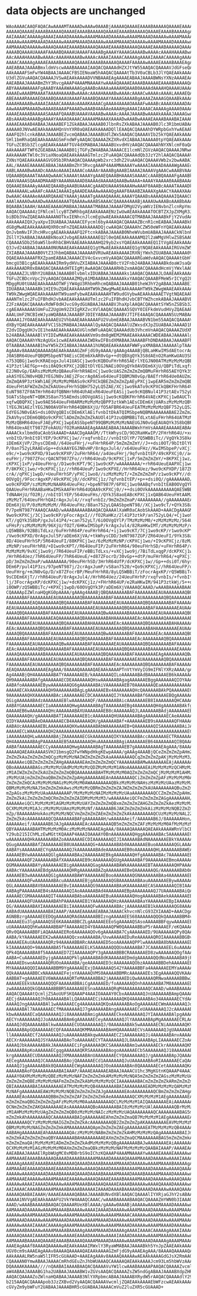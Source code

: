 # data objects are unchanged

    WAoAAAACAAQFAQACAwAAAAMTAAAADwAAAw0AAABjAAAAAQAAAAEAAAABAAAAAQAAAAEAAAAB
    AAAAAQAAAAEAAAABAAAAAQAAAAEAAAABAAAAAQAAAAEAAAABAAAAAQAAAAEAAAABAAAAAgAA
    AAIAAAACAAAAAgAAAAIAAAADAAAAAwAAAAMAAAADAAAAAwAAAAMAAAADAAAAAwAAAAMAAAAD
    AAAAAwAAAAMAAAADAAAAAwAAAAMAAAADAAAAAwAAAAMAAAADAAAAAwAAAAMAAAADAAAAAwAA
    AAMAAAADAAAAAwAAAAQAAAAEAAAABAAAAAQAAAAEAAAABAAAAAQAAAAEAAAABAAAAAQAAAAF
    AAAABQAAAAUAAAAFAAAABQAAAAUAAAAFAAAABgAAAAYAAAAGAAAABwAAAAcAAAAHAAAABwAA
    AAcAAAAHAAAABwAAAAcAAAAHAAAABwAAAAcAAAAIAAAACAAAAAgAAAAIAAAACAAAAAgAAAAI
    AAAACAAAAAgAAAAEAAAABAAAAAQAAAAEAAAABAAAAAQAAAAFAAAAAwAAAAEAAAABAAAEAgAA
    AAEABAAJAAAABmxldmVscwAAABAAAAAIAAQACQAAAAdHZXJtYW55AAQACQAAAAVJdGFseQAE
    AAkAAAAFSmFwYW4ABAAJAAAACFBSIENoaW5hAAQACQAAAAtTb3V0aCBLb3JlYQAEAAkAAAAG
    U3dlZGVuAAQACQAAAAJVSwAEAAkAAAADVVNBAAAEAgAAAAEABAAJAAAABWNsYXNzAAAAEAAA
    AAEABAAJAAAABmZhY3RvcgAAAP4AAAMNAAAAYwAAAAQAAAAEAAAABAAAAAEAAAABAAAAAQAA
    ABYAAAAWAAAAFgAAABYAAAAWAAAAGgAAABoAAAAaAAAAHQAAAB0AAAAdAAAAHQAAAAUAAAAF
    AAAAEwAAABMAAAATAAAAHAAAABwAAAAcAAAAHAAAABwAAAAcAAAACwAAAAsAAAALAAAAEQAA
    ABEAAAARAAAAEQAAABQAAAAUAAAAFAAAABQAAAAYAAAAGAAAABgAAAAZAAAAGQAAABkAAAAc
    AAAAHAAAABwAAAAIAAAACAAAAAoAAAAKAAAACgAAAA4AAAAOAAAAFwAAABcAAAAXAAAADAAA
    AAwAAAAMAAAADwAAAA8AAAAPAAAADwAAAB4AAAAeAAAAHgAAAAIAAAACAAAAAgAAAA0AAAAQ
    AAAAEAAAABAAAAASAAAAFQAAABUAAAAVAAAABwAAAAcAAAAJAAAABwAAAAkAAAAJAAAAGwAA
    ABsAAAAbAAAABgAAAAYAAAAOAAAACAAAAAMAAAAXAAAADwAAABwAAAAEAAAABAAABAIAAAH/
    AAAAEAAAAB4ABAAJAAAABEF1ZGkABAAJAAAAB0JlbnRsZXkABAAJAAAAB0Jlc3R1bmUABAAJ
    AAAAA0JNVwAEAAkAAAAHQnVnYXR0aQAEAAkAAAADQllEAAQACQAAAAhDYWRpbGxhYwAEAAkA
    AAAFQ2hlcnkABAAJAAAABEZvcmQABAAJAAAABUdlZWx5AAQACQAAAAVIb25kYQAEAAkAAAAH
    SHl1bmRhaQAEAAkAAAAGSmFndWFyAAQACQAAAAZKZXRvdXIABAAJAAAAA0tpYQAEAAkAAAAK
    TGFuZCBSb3ZlcgAEAAkAAAAFTGV4dXMABAAJAAAABUxvdHVzAAQACQAAAAhNYXNlcmF0aQAE
    AAkAAAAFTWF6ZGEABAAJAAAAB01jTGFyZW4ABAAJAAAACE1lcmNlZGVzAAQACQAAAAJNRwAE
    AAkAAAAKTWl0c3ViaXNoaQAEAAkAAAAGTmlzc2FuAAQACQAAAAdQb3JzY2hlAAQACQAAAAVU
    ZXNsYQAEAAkAAAAGVG95b3RhAAQACQAAAApWb2xrc3dhZ2VuAAQACQAAAAVWb2x2bwAABAIA
    AAL/AAAAEAAAAAEABAAJAAAABmZhY3RvcgAAAP4AAAMNAAAAYwAAAAIAAAADAAAAWgAAAEoA
    AABLAAAABwAAADcAAAAoAAAAIAAAACoAAAArAAAABgAAABIAAAA2AAAAVgAAACwAAABVAAAA
    UQAAABQAAAATAAAAQwAAACkAAAAtAAAAYgAAAEQAAABHAAAASAAAACcAAABQAAAAFgAAABkA
    AAAVAAAASQAAADMAAABYAAAANAAAAD8AAAAdAAAAAQAAABwAAAA+AAAAYAAAAA0AAABAAAAA
    QQAAAE8AAAAyAAAAEQAAABgAAABUAAAACgAAADUAAAA9AAAAHwAAAF0AAABcAAAATAAAADkA
    AAA4AAAALwAAAFcAAAAIAAAAIgAAADEAAAAwAAAAQgAAAF8AAABZAAAAXgAAACYAAAAXAAAA
    DwAAAC4AAAAeAAAARQAAAEYAAAAjAAAATgAAAAQAAAALAAAAYQAAABsAAAAQAAAAIQAAACQA
    AAAlAAAAOwAAADwAAAA6AAAATQAAAAwAAABSAAAACQAAAA4AAABjAAAAUwAAABoAAABbAAAA
    BQAABAIAAAH/AAAAEAAAAGMABAAJAAAAATMABAAJAAAAFDMgU2VyaWVzIENvbnZlcnRpYmxl
    AAQACQAAAA4zIFNlcmllcyBTZWRhbgAEAAkAAAAENzIwUwAEAAkAAAATOCBTZXJpZXMgR3Jh
    biBDb3VwZQAEAAkAAAANOTkxIENhcnJlcmEgUwAEAAkAAAACQTMABAAJAAAABkFjY2VudAAE
    AAkAAAAIQXJyaXpvIDUABAAJAAAACEFycml6byA4AAQACQAAAAZBcnR1cmEABAAJAAAABkF0
    dG8gMwAEAAkAAAAHQXR0cmFnZQAEAAkAAAADQjcwAAQACQAAAAhCZW50eWFnYQAEAAkAAAAN
    QnJvbmNvIFJhcHRvcgAEAAkAAAAFQ2FtcnkABAAJAAAAB0NheWVubmUABAAJAAAACkNlbnRv
    ZGllY2kABAAJAAAABkNoaXJvbgAEAAkAAAAEQ2l0eQAEAAkAAAAMQ2l2aWMgVHlwZSBSAAQA
    CQAAAA5Db250aW5lbnRhbCBHVAAEAAkAAAAHQ29yb2xsYQAEAAkAAAAEQ1ItVgAEAAkAAAAF
    Q3Jvd24ABAAJAAAAA0NUNAAEAAkAAAAEQ1gtMwAEAAkAAAAEQ1gtNQAEAAkAAAAIRGVmZW5k
    ZXIABAAJAAAAB0VtZ3JhbmQABAAJAAAAA0VRUwAEAAkAAAAIRXNjYWxhZGUABAAJAAAAA0VW
    OQAEAAkAAAAFRXZpamEABAAJAAAACEV4cGxvcmVyAAQACQAAAARGaWdvAAQACQAAAAtGbHlp
    bmcgU3B1cgAEAAkAAAAIRm9ydHVuZXIABAAJAAAAB0ctV2Fnb24ABAAJAAAABkdoaWJsaQAE
    AAkAAAADR0xBAAQACQAAAAdHTEIgMjAwAAQACQAAAARHb2xmAAQACQAAAAdHcmVjYWxlAAQA
    CQAAAAZJLVBhY2UABAAJAAAAB0lvbmlxIDUABAAJAAAAAks1AAQACQAAAAJLOAAEAAkAAAAM
    TGFuZCBDcnVpc2VyAAQACQAAAAZMQyA1MDAABAAJAAAAAkxYAAQACQAAABFMeW5rICYgQ28g
    MDggRU0tUAAEAAkAAAAOTWFjYW4gU3RhbmRhcmQABAAJAAAAB01heWJhY2gABAAJAAAABE1H
    IDUABAAJAAAABk1HIE9uZQAEAAkAAAAHTW9kZWwgMwAEAAkAAAAHTW9kZWwgWAAEAAkAAAAH
    TW9kZWwgWQAEAAkAAAAHTW9uamFybwAEAAkAAAAHTW9udGVybwAEAAkAAAAETVgtNQAEAAkA
    AAANTmlzc2FuIFBhdHJvbAAEAAkAAAAUTmlzc2FuIFBhdHJvbCBTYWZhcmkABAAJAAAABVBl
    Z2FzAAQACQAAAAxRdWF0dHJvcG9ydGUABAAJAAAABVJhaXplAAQACQAAAAtSYW5nZSBSb3Zl
    cgAEAAkAAAASUmFuZ2UgUm92ZXIgRXZvcXVlAAQACQAAAA5SQVY0IEFkdmVudHVyZQAEAAkA
    AAALUmF2NCBIeWJyaWQABAAJAAAABFJDIEYABAAJAAAABVJTIFE4AAQACQAAAANSUzMABAAJ
    AAAAA1JYOAAEAAkAAAAEU2VhbAAEAAkAAAAFU2VubmEABAAJAAAABVN1bm55AAQACQAAAAVT
    dXByYQAEAAkAAAAFVC1Sb2MABAAJAAAAAlQyAAQACQAAAAlUZWxsdXJpZGUABAAJAAAAD1Rp
    Z2dvIDggUHJvIE1heAAEAAkAAAAGVGlndWFuAAQACQAAAAdUb3VhcmVnAAQACQAAAAZUdXNj
    b24ABAAJAAAABlVYIDIwMAAEAAkAAAAKVm9sdm8gWEM2MAAEAAkAAAACWDEABAAJAAAAAlgz
    AAQACQAAAAhYNzAgUGx1cwAEAAkAAAAIWDkwIFBsdXMABAAJAAAABFhDNDAABAAJAAAABFhD
    OTAABAAJAAAAB1hwYW5kZXIABAAJAAAAA1hUNQAEAAkAAAAFWWFyaXMABAAJAAAAAlpTAAAE
    AgAAAv8AAAAQAAAAAQAEAAkAAAAGZmFjdG9yAAAA/gAAAg4AAABjQBLaHKwIMSdAEtocrAgx
    J0ASBR64UeuFQBQMSbpeNT9AEisCDEm6XkAR0vGp++dtQBXgQYk3S8dAEnO2RaHKwUAU3S8a
    n753QBGj1wo9cKRAEogxJul41UASCj1wo9cKQBOuFHrhR65AErlYEGJN00ATMzMzMzMzQBEl
    41P3ztlAEfGp++dsi0AQ9cKPXCj2QBItDlYEGJNAEi0OVgQYk0AVDEm6XjU/QBPiTdLxqfxA
    E2JN0vGp/EARszMzMzMzQBAeuFHrhR9AEnCj1wo9cUASZmZmZmZmQBMuFHrhR65AEYQYk3S8
    akASYEGJN0vHQBJYEGJN0vJAEjZFocrAg0ASx64UeuFIQBMJN0vGp/BAEfrhR64Ue0AUZmZm
    ZmZmQA9P3ztkWh1AEjMzMzMzM0ASo9cKPXCkQBEZmZmZmZpAEyPXCj1wpEAR5mZmZmZmQBD6
    4UeuFHtAFWZmZmZmZkAUUeuFHrhSQBH752yLQ5ZAE/XCj1wo9kATo9cKPXCkQBKFHrhR64VA
    EuNT987ZF0ATHrhR64UfQBNHrhR64UhAExR64UeuFEASij1wo9cKQBNul41P3ztAEv752yLQ
    5UATsSbpeNT+QBK3S8an755AEmdsi0OVgUASij1wo9cKQBKFHrhR64VAEcKPXCj1w0AUCTdL
    xqfwQBQPXCj1wo9AE564UeuFH0ARMzMzMzMzQBPP3ztkWh1AEsCDEm6XjUARszMzMzMzQBVD
    lYEGJN1AEzlYEGJN00AVOFHrhR64QBK6XjU/fO5AFBR64UeuFEATMzMzMzMzQBF752yLQ5ZA
    EdYEGJN0vEAS+dsi0OVgQBIsCDEm6XlAEifvnbItDkATQIMSbpeNQBMAAAAAAABAE2ZmZmZm
    ZkAVhysCDEm6QBQo9cKPXClADmZmZmZmZkAUOl41P3zuQBMBBiTdLxtAEuFHrhR64UATMzMz
    MzMzQBHR64UeuFJAEyPXCj1wpEASSbpeNT99QBMzMzMzMzNAEUGJN0vGqEAUAQYk3S8bQBPr
    hR64UexAEtT987ZFokAUU/fO2RaHAAAEAgAAAAEABAAJAAAABWxhYmVsAAAAEAAAAAEABAAJ
    AAAACkxlbmd0aCAobSkAAAD+AAACDgAAAGM//TtkWhysCD/9O2RaHKwIP/2FHrhR64U/+xqf
    vnbItD/9nbItDlYEP/9cKPXCj1w//rxqfvnbIz//vnbItDlYP/7Q5WBBiTc//VgQYk3S8kAS
    iDEm6XjVP/2hysCDEm8//64UeuFHrj/+uFHrhR64P/5mZmZmZmY//J++dsi0OT/9bItDlYEG
    P/0an752yLRAAEvGp++dskAAYEGJN0vHP/8rAgxJul4//x64UeuFHz//KwIMSbpeP/vXCj1w
    o9c/+1wo9cKPXD/91wo9cKPXP/2uFHrhR64//a4UeuFHrj/9qfvnbItEP/49cKPXCj0//a4U
    euFHrj/7987ZFocrQACNT987ZFo//rhR64UeuD/9cKPXCj1xP/5mZmZmZmY/+8KPXCj1wz/9
    cKPXCj1xP/y4UeuFHrg//D1wo9cKPT/9Cj1wo9cKP/wAAAAAAAA/+rhR64UeuEAAPXCj1wo9
    P/8KPXCj1wo/+9cKPXCj1z//rhR64UeuP/1wo9cKPXE//HrhR64Uez/9wo9cKPXDP/187ZFo
    crA//qPXCj1wpD/+UeuFHrhSP/yPXCj1wo8//szMzMzMzT/+ZmZmZmZmP/z1wo9cKPY//dsi
    0OVgQj/9FocrAgxKP/49cKPXCj0//dcKPXCj1z/7qfvnbItEP/+p++dsi0Q//gAAAAAAAD/9
    wo9cKPXDP/szMzMzMzNAAR64UeuFHz/+bpeNT987P/6PXCj1wo9AABqfvnbItEAB0OVgQYk3
    QAAUeuFHrhRAABaHKwIMSkAAFHrhR64UQAA9cKPXCj0//++dsi0OVkAAAAAAAAAAQAE5WBBi
    TdNAAHjU/fO2Rj//nbItDlYEP/564UeuFHs//QYk3S8aoEABcKPXCj1xQAB64UeuFHtAAMzM
    zMzMzT/64UeuFHrhQAIrAgxJul4//rxqfvnbIz/9mZmZmZmaP/4AAAAAAAA//gAAAAAAAEAA
    DEm6XjU/P/0zMzMzMzM//R64UeuFHz/88an752yLQAASbpeNT98//XCj1wo9cT/+QYk3S8ao
    P/7peNT987YAAAQCAAAD/wAAABAAAAABAAQACQAAAAlXaWR0aCAobSkAAAD+AAACDgAAAGM/
    9wo9cKPXCj/3Cj1wo9cKP/pFocrAgxI///fO2RaHKz/2l41P3ztkP/an752yLQ4/+Cj1wo9c
    KT//gQYk3S8bP/gxJul41P4/+can752yLT/6i0OVgQYlP/TMzMzMzM0/+zMzMzMzMz/564Ue
    uFHsP/szMzMzMzM/96XjU/fO2T/6HKwIMSbpP/krAgxJul4/82RaHKwIMT/zMzMzMzMzP/ey
    LQ5WBBk/92BBiTdLxz/6uFHrhR64P/euFHrhR64/+ij1wo9cKT/7Cj1wo9cKP/r1wo9cKPY/
    /Vwo9cKPXD/0rAgxJul5P/aDEm6XjVA/+tkWhysCDD/3eNT987ZGP/ZR64UeuFI/9Yk3S8an
    8D/4UeuFHrhSP/5R64UeuFI/88KPXCj1wz/6zMzMzMzNP/cKPXCj1wo/+I9cKPXCjz/8zMzM
    zMzNP/seuFHrhR8/+D1wo9cKPT//R64UeuFIP/2uFHrhR64/90euFHrhSD/+uFHrhR64P/cz
    MzMzMzM/9vXCj1wo9j/7R64UeuFIP/eBBiTdLxs/+vXCj1wo9j/7BiTdLxqgP/dcKPXCj1w/
    /HrhR64Uez/7hR64UeuFP/7hR64UeuE/+d87ZFocrD/30vGp++dtP/muFHrhR64/+qPXCj1w
    pD/3mZmZmZmaP/wAAAAAAAA/90euFHrhSD/3HrhR64UfP/dcKPXCj1w//Gp++dsi0T/6hysC
    DEm6P/pul41P3zs/97peNT987j/2crAgxJumP/vS8an7520/+Qo9cKPXCj//hR64UeuFP/q4
    UeuFHrg/+mJN0vGp/D/x87ZFocrBP/MeuFHrhR8/8yLQ5WBBiT/zFocrAgxKP/rQ5WBBiTc/
    9sCDEm6XjT//rhR64UeuP/8rAgxJul4//HrhR64Uez/24UeuFHrhP/rxqfvnbIs/+fvnbItD
    lj/3FocrAgxKP/dcKPXCj1w/+dcKPXCj1z/+FHrhR64UP/e2RaHKwIM/941P3ztkWj/5++ds
    i0OWP/zQ5WBBiTc/+KPXCj1wpD/60OVgQYk3P/aDEm6XjVAAAAQCAAAD/wAAABAAAAABAAQA
    CQAAAApIZWlnaHQgKG0pAAAA/gAAAg4AAABjQBQAAAAAAABAFAAAAAAAAEAUAAAAAAAAQBQA
    AAAAAABAFAAAAAAAAEAUAAAAAAAAQBAAAAAAAABAFAAAAAAAAEAUAAAAAAAAQBQAAAAAAABA
    FAAAAAAAAEAQAAAAAAAAQBQAAAAAAABAFAAAAAAAAEAUAAAAAAAAQBQAAAAAAABAFAAAAAAA
    AEAUAAAAAAAAQAAAAAAAAABAAAAAAAAAAEAUAAAAAAAAQBQAAAAAAABAFAAAAAAAAEAUAAAA
    AAAAQBQAAAAAAABAFAAAAAAAAEAUAAAAAAAAQBwAAAAAAABAAAAAAAAAAEAUAAAAAAAAQBQA
    AAAAAABAFAAAAAAAAEAQAAAAAAAAQBAAAAAAAABAHAAAAAAAAEAcAAAAAAAAQAAAAAAAAABA
    FAAAAAAAAEAUAAAAAAAAQBQAAAAAAABAHAAAAAAAAEAcAAAAAAAAQBQAAAAAAABAHAAAAAAA
    AEAcAAAAAAAAQBQAAAAAAABAFAAAAAAAAEAUAAAAAAAAQBQAAAAAAABAHAAAAAAAAEAUAAAA
    AAAAQBQAAAAAAABAFAAAAAAAAEAUAAAAAAAAQBwAAAAAAABAFAAAAAAAAEAcAAAAAAAAQBQA
    AAAAAABAFAAAAAAAAEAUAAAAAAAAQBQAAAAAAABAFAAAAAAAAEAcAAAAAAAAQBQAAAAAAABA
    FAAAAAAAAEAUAAAAAAAAQBwAAAAAAABAFAAAAAAAAEAUAAAAAAAAQBQAAAAAAABAFAAAAAAA
    AEAcAAAAAAAAQBQAAAAAAABAFAAAAAAAAEAUAAAAAAAAQBQAAAAAAABAAAAAAAAAAEAAAAAA
    AAAAQAAAAAAAAABAAAAAAAAAAEAUAAAAAAAAQBQAAAAAAABAFAAAAAAAAEAgAAAAAAAAQBwA
    AAAAAABAFAAAAAAAAEAUAAAAAAAAQBQAAAAAAABAFAAAAAAAAEAUAAAAAAAAQBQAAAAAAABA
    FAAAAAAAAEAUAAAAAAAAQBQAAAAAAABAFAAAAAAAAEAcAAAAAAAAQBQAAAAAAABAFAAAAAAA
    AEAQAAAAAAAAAAAEAgAAA/8AAAAQAAAAAQAEAAkAAAAPTnVtYmVyIG9mIFNlYXRzAAAA/gAA
    Ag4AAABjQH4AAAAAAABATYAAAAAAAEB/kAAAAAAAQILoAAAAAABAdBAAAAAAAEB6kAAAAAAA
    QH9AAAAAAABAfgAAAAAAAECDEAAAAAAAQHswAAAAAABAgagAAAAAAEBggAAAAAAAQIOYAAAA
    AABAfoAAAAAAAEBywAAAAAAAQG6gAAAAAABAiVAAAAAAAEB70AAAAAAAQEaAAAAAAAAAAAAA
    AAAAAECAkAAAAAAAQH9AAAAAAABAgLgAAAAAAEBx4AAAAAAAQHcQAAAAAABAkPQAAAAAAECQ
    9AAAAAAAQHXAAAAAAABAciAAAAAAAECDCAAAAAAAQIJYAAAAAABAf6AAAAAAAEBQgAAAAAAA
    QGigAAAAAABAdzAAAAAAAEBlwAAAAAAAQF/AAAAAAABAicAAAAAAAEB8IAAAAAAAQHCAAAAA
    AABAYGAAAAAAAECIaAAAAAAAQHwgAAAAAABAgTAAAAAAAEBg4AAAAAAAQH4gAAAAAABAkfgA
    AAAAAEB6wAAAAAAAQHcAAAAAAABAXUAAAAAAAEB8cAAAAAAAQJLAAAAAAABAdjAAAAAAAEB/
    QAAAAAAAQH/gAAAAAABATIAAAAAAAEB1cAAAAAAAQHUAAAAAAABAgAAAAAAAAECAeAAAAAAA
    QIDYAAAAAABAeDAAAAAAAECB4AAAAAAAQH/gAAAAAABAf+AAAAAAAEB9sAAAAAAAQFHAAAAA
    AABAUcAAAAAAAEBLAAAAAAAAQHXwAAAAAABAbWAAAAAAAEB+QAAAAAAAQISAAAAAAABAiJAA
    AAAAAECLWAAAAAAAQH2AAAAAAAAAAAAAAAAAAAAAAAAAAAAAAAAAAAAAAAAAAAAAAAAAAECK
    iAAAAAAAQHLwAAAAAABAjZAAAAAAAECGkAAAAAAAQIKYAAAAAABAccAAAAAAAECTRAAAAAAA
    QH4AAAAAAABAgPAAAAAAAEB5AAAAAAAAQHuAAAAAAABAgiAAAAAAAEB64AAAAAAAQIBQAAAA
    AABAfAAAAAAAAECCyAAAAAAAQHwgAAAAAABAgTAAAAAAAEB7gAAAAAAAAAAEAgAAA/8AAAAQ
    AAAAAQAEAAkAAAASVHJ1bmsgQ2FwYWNpdHkgKEwpAAAA/gAAAg4AAABjQCeZmZmZmZpAHmZm
    ZmZmZkAaZmZmZmZmQCgzMzMzMzNAIWZmZmZmZkAaAAAAAAAAQCqZmZmZmZpAKjMzMzMzM3/w
    AAAAAAeiQBZmZmZmZmZAHgAAAAAAAEAmZmZmZmZmQCYAAAAAAABAMwAAAAAAAEAjAAAAAAAA
    QBoAAAAAAABAGszMzMzMzUAdMzMzMzMzQDZMzMzMzM1ANoAAAAAAAEAiMzMzMzMzQCHMzMzM
    zM1AIWZmZmZmZkAUZmZmZmZmQBQAAAAAAABAHTMzMzMzM0AQZmZmZmZmQCjMzMzMzM1AHMzM
    zMzMzUAjmZmZmZmaQBmZmZmZmZpAHgAAAAAAAEAnAAAAAAAAQCiZmZmZmZpAFzMzMzMzM0As
    ZmZmZmZmQCAzMzMzMzNAGzMzMzMzM0AWAAAAAAAAQBkzMzMzMzNAHszMzMzMzUAazMzMzMzN
    QBMzMzMzMzNAJ5mZmZmZmkAwszMzMzMzQBRmZmZmZmZAJWZmZmZmZkAUAAAAAAAAQBuZmZmZ
    mZpAGszMzMzMzUAaAAAAAAAAP/MzMzMzMzNAIMzMzMzMzUAaAAAAAAAAQCCZmZmZmZpAHmZm
    ZmZmZkAiZmZmZmZmQCRmZmZmZmZAIDMzMzMzM3/wAAAAAAeiQCFmZmZmZmZAGgAAAAAAAH/w
    AAAAAAeiQCLMzMzMzM1AGMzMzMzMzUAYZmZmZmZmQBxmZmZmZmZAHGZmZmZmZkAezMzMzMzN
    QCXMzMzMzM1AJczMzMzMzUAmzMzMzMzNf/AAAAAAB6JAKZmZmZmZmkAizMzMzMzNQB2ZmZmZ
    mZp/8AAAAAAHokAozMzMzMzNQCVmZmZmZmZAEmZmZmZmZkAkAAAAAAAAQCUzMzMzMzNAL2Zm
    ZmZmZkAsAAAAAAAAQCQAAAAAAABAFgAAAAAAAH/wAAAAAAeif/AAAAAAB6J/8AAAAAAHon/w
    AAAAAAeif/AAAAAAB6JAJgAAAAAAAEAcAAAAAAAAQB5mZmZmZmZAFzMzMzMzM0AfMzMzMzMz
    QBYAAAAAAABAHTMzMzMzM0AczMzMzMzNAAAEAgAAA/8AAAAQAAAAAQAEAAkAAAAWRnVlbCBF
    Y29ub215IChMLzEwMGttKQAAAP4AAAIOAAAAY0BnAAAAAAAAQHggAAAAAABAc5AAAAAAAECC
    wAAAAAAAQHkAAAAAAABAZoAAAAAAAECDIAAAAAAAQIJIAAAAAABAdNAAAAAAAEBkYAAAAAAA
    QGugAAAAAABAfZAAAAAAAEB8UAAAAAAAQG+AAAAAAABAb0AAAAAAAEBuoAAAAAAAQGLAAAAA
    AABAYsAAAAAAAECYqAAAAAAAQJkAAAAAAABAdeAAAAAAAEB0oAAAAAAAQHLAAAAAAABAWEAA
    AAAAAEBVwAAAAAAAQGlgAAAAAABAa2AAAAAAAEBkgAAAAAAAQHfgAAAAAABAc7AAAAAAAEBn
    AAAAAAAAQF2AAAAAAABAfXAAAAAAAEB9cAAAAAAAQGUgAAAAAABAf9AAAAAAAEBmoAAAAAAA
    QGMAAAAAAABAYyAAAAAAAEBigAAAAAAAQGagAAAAAABAWkAAAAAAAEBTAAAAAAAAQHPAAAAA
    AABAcYAAAAAAAEBdgAAAAAAAQHRgAAAAAABAZqAAAAAAAEBeQAAAAAAAQG/AAAAAAABAb0AA
    AAAAAEB3wAAAAAAAQG1gAAAAAABAWYAAAAAAAEBooAAAAAAAQGNAAAAAAABAa4AAAAAAAEBm
    oAAAAAAAQFwAAAAAAABAcuAAAAAAAEBjgAAAAAAAQGBAAAAAAABAauAAAAAAAEBywAAAAAAA
    QGLAAAAAAABAV8AAAAAAAEBvIAAAAAAAQG9AAAAAAABAaKAAAAAAAECASAAAAAAAQIBIAAAA
    AABAgPAAAAAAAEB4sAAAAAAAQIAoAAAAAABAd4AAAAAAAEBpAAAAAAAAQJ7UAAAAAABAiQAA
    AAAAAECGMAAAAAAAQIT4AAAAAABAbaAAAAAAAEBuAAAAAAAAQHogAAAAAABAekAAAAAAAEBy
    IAAAAAAAQFUAAAAAAABAhPAAAAAAAEB1YAAAAAAAQHzAAAAAAABAaYAAAAAAAEBpIAAAAAAA
    QG/AAAAAAABAXIAAAAAAAEBiIAAAAAAAQFwAAAAAAABAcjAAAAAAAEB1kAAAAAAAQG8AAAAA
    AABAdUAAAAAAAAAABAIAAAP/AAAAEAAAAAEABAAJAAAACkhvcnNlcG93ZXIAAAD+AAACDgAA
    AGNBBzrgAAAAAEEEDQgAAAAAQRAdAAAAAABBIzngAAAAAEES68AAAAAAQQQkQAAAAABBM4vo
    AAAAAEEu3lgAAAAAQSE6KAAAAABBCZLgAAAAAEEEoSgAAAAAQSAsoAAAAABBFqywAAAAAEEA
    uUAAAAAAQQhKwAAAAABBAPfAAAAAAED4Y8AAAAAAQPW0QAAAAABBaP5rAAAAAEF/eKQAAAAA
    QRv0QAAAAABBFiAQAAAAAEERo6AAAAAAQOv6gAAAAABA7CyAAAAAAED/9UAAAAAAQPy8QAAA
    AABA/kYAAAAAAEEK2wAAAAAAQQcxeAAAAABA/UvwAAAAAEDuReAAAAAAQROIAAAAAABBGBvg
    AAAAAEEAuUAAAAAAQRz94AAAAABBARcAAAAAAED5ooAAAAAAQPPlwAAAAABA8bNAAAAAAED8
    kIAAAAAAQO+9AAAAAABA5fkAAAAAAEELKSAAAAAAQQQUoAAAAABA7JCAAAAAAEEL6uAAAAAA
    QPk4QAAAAABA8f5AAAAAAED7ZIAAAAAAQPY3gAAAAABBBCRAAAAAAED8zwAAAAAAQOgfAAAA
    AABA+CuAAAAAAEDyjgAAAAAAQPklgAAAAABA8dKAAAAAAEDmdgAAAAAAQQdNoAAAAABA9jFA
    AAAAAEDswoAAAAAAQRUOoAAAAABA/geAAAAAAED3cAAAAAAAQObzAAAAAABBDehAAAAAAEEH
    MYAAAAAAQQOIAAAAAABBM9YgAAAAAEExjDAAAAAAQS42YAAAAABBFa4AAAAAAEEMYaAAAAAA
    QQkAAAAAAABBCxNAAAAAAEFejnYAAAAAQVMS0AAAAABBMRcAAAAAAEEs3EgAAAAAQQVKAAAA
    AABBAT+gAAAAAEEV6WAAAAAAQRTeMAAAAABBA2jAAAAAAEDiQwAAAAAAQRNwaAAAAABBBwJQ
    AAAAAEEEkVAAAAAAQQQFAAAAAABBAiCgAAAAAED/foAAAAAAQOnhAAAAAABA7M8AAAAAAEDs
    zwAAAAAAQQkGQAAAAABBBR5AAAAAAEESnaAAAAAAQRqM4AAAAAAAAAQCAAAD/wAAABAAAAAB
    AAQACQAAAAtQcmljZSAoUUFSKQAAAP4AAAIOAAAAY0CbxAAAAAAAQJnUAAAAAABAmpQAAAAA
    AECjdAAAAAAAQJh0AAAAAABAlLQAAAAAAECikAAAAAAAQKQ4AAAAAABAo34AAAAAAECYdAAA
    AAAAQJngAAAAAABAl1wAAAAAAECg4AAAAAAAQKQoAAAAAABAoOgAAAAAAECWmAAAAAAAQJqc
    AAAAAABAl7AAAAAAAECfMAAAAAAAQJ7gAAAAAABAngAAAAAAAECeUAAAAAAAQJ2cAAAAAABA
    kbwAAAAAAECaQAAAAAAAQJi8AAAAAABAmigAAAAAAECkeAAAAAAAQJYIAAAAAABAlpgAAAAA
    AECYnAAAAAAAQJJoAAAAAABAm6gAAAAAAECeyAAAAAAAQJlYAAAAAABApMgAAAAAAECRLAAA
    AAAAQJdQAAAAAABAlkwAAAAAAECUOAAAAAAAQJ/0AAAAAABAk5wAAAAAAECNiAAAAAAAQKV0
    AAAAAABApGQAAAAAAECQFAAAAAAAQKMMAAAAAABAmHQAAAAAAECVsAAAAAAAQJgUAAAAAABA
    llAAAAAAAECf2AAAAAAAQJuAAAAAAABAkqwAAAAAAECZ1AAAAAAAQJi4AAAAAABAnvAAAAAA
    AECXrAAAAAAAQJSYAAAAAABAoToAAAAAAECYTAAAAAAAQJL8AAAAAABApLIAAAAAAECZoAAA
    AAAAQJbkAAAAAABAkJAAAAAAAECiFgAAAAAAQKCSAAAAAABAm1wAAAAAAECkrAAAAAAAQKM2
    AAAAAABApKoAAAAAAECgqgAAAAAAQKRSAAAAAABAogoAAAAAAECb5AAAAAAAQJ18AAAAAABA
    krgAAAAAAECUDAAAAAAAQJXMAAAAAABAnUAAAAAAAECYQAAAAAAAQJ/gAAAAAABApJQAAAAA
    AECegAAAAAAAQJCAAAAAAABAojQAAAAAAECd1AAAAAAAQJuUAAAAAABAoRIAAAAAAECaQAAA
    AAAAQJ1gAAAAAABAk8QAAAAAAECWgAAAAAAAQJOoAAAAAABAn8QAAAAAAECetAAAAAAAQKAO
    AAAAAABAoFQAAAAAAAAABAIAAAP/AAAAEAAAAAEABAAJAAAACU1hc3MgKGtnKQAAAP4AAAIO
    AAAAY0AXMzMzMzMzQBEzMzMzMzNAFZmZmZmZmkAMzMzMzMzNQA5mZmZmZmZAGszMzMzMzUAQ
    ZmZmZmZmQBEzMzMzMzNAFmZmZmZmZkAbMzMzMzMzQCIAAAAAAABACmZmZmZmZkARmZmZmZma
    QBIAAAAAAABAIAAAAAAAAEATMzMzMzMzQB4AAAAAAABAIAAAAAAAAEADMzMzMzMzQAMzMzMz
    MzNAFgAAAAAAAEAWzMzMzMzNQBZmZmZmZmZAJgAAAAAAAEAoAAAAAAAAQCBmZmZmZmZAHgAA
    AAAAAEAoAAAAAAAAQBBmZmZmZmZAFZmZmZmZmkAeAAAAAAAAQCXMzMzMzM1AEgAAAAAAAEAR
    mZmZmZmaQBGZmZmZmZpAFzMzMzMzM0AaAAAAAAAAQCLMzMzMzM1AIQAAAAAAAEAiAAAAAAAA
    QCNmZmZmZmZAKQAAAAAAAEAsAAAAAAAAQBoAAAAAAABAI8zMzMzMzUAlAAAAAAAAQBrMzMzM
    zM1AHMzMzMzMzUAgZmZmZmZmQB0zMzMzMzNAIczMzMzMzUAQAAAAAAAAQCAAAAAAAABAG5mZ
    mZmZmkAhAAAAAAAAQCAAAAAAAABAIgAAAAAAAEAhmZmZmZmaQB7MzMzMzM1AEgAAAAAAAEAj
    AAAAAAAAQCYzMzMzMzNAIGZmZmZmZkAcAAAAAAAAQB2ZmZmZmZpAKAAAAAAAAEAVMzMzMzMz
    QBMzMzMzMzNAGZmZmZmZmkAMAAAAAAAAQApmZmZmZmZAEgAAAAAAAEATMzMzMzMzQB4AAAAA
    AABAHgAAAAAAAEAhAAAAAAAAQAczMzMzMzNABmZmZmZmZkAHMzMzMzMzQAgAAAAAAABAIJmZ
    mZmZmkAZmZmZmZmaQBYAAAAAAABAHAAAAAAAAEAXmZmZmZmaQCMAAAAAAABAG5mZmZmZmkAb
    mZmZmZmaQAjMzMzMzM1ADmZmZmZmZkAdMzMzMzMzQBgAAAAAAABAJwAAAAAAAEAiAAAAAAAA
    QCXMzMzMzM1AGzMzMzMzM0AXmZmZmZmaQBkzMzMzMzNAFMzMzMzMzQAABAIAAAP/AAAAEAAA
    AAEABAAJAAAAElRpbWUgMC0xMDBrbS9oIChzKQAAAP4AAAMNAAAAYwAAAAEAAAAEAAAAAwAA
    AAMAAAAEAAAABAAAAAQAAAADAAAABAAAAAMAAAADAAAAAQAAAAMAAAADAAAAAwAAAAIAAAAD
    AAAAAgAAAAEAAAABAAAABAAAAAQAAAADAAAABAAAAAMAAAADAAAAAwAAAAMAAAABAAAAAgAA
    AAMAAAAEAAAAAQAAAAEAAAADAAAAAwAAAAQAAAADAAAABAAAAAMAAAADAAAAAwAAAAQAAAAD
    AAAAAwAAAAQAAAADAAAABAAAAAQAAAADAAAABAAAAAMAAAADAAAABAAAAAMAAAADAAAAAwAA
    AAMAAAAEAAAAAwAAAAMAAAAEAAAAAwAAAAQAAAAEAAAABAAAAAMAAAADAAAAAwAAAAQAAAAE
    AAAAAwAAAAIAAAADAAAAAwAAAAMAAAABAAAAAQAAAAEAAAABAAAAAwAAAAQAAAADAAAAAwAA
    AAIAAAACAAAABAAAAAMAAAABAAAABAAAAAIAAAADAAAABAAAAAQAAAADAAAAAwAAAAQAAAAD
    AAAAAQAABAIAAAH/AAAAEAAAAAQABAAJAAAABUNvdXBlAAQACQAAAAlIYXRjaGJhY2sABAAJ
    AAAAA1NVVgAEAAkAAAAFU2VkYW4AAAQCAAAC/wAAABAAAAABAAQACQAAAAZmYWN0b3IAAAQC
    AAAD/wAAABAAAAABAAQACQAAAARUeXBlAAAA/gAAAw0AAABjAAAAAwAAAAMAAAADAAAAAwAA
    AAMAAAADAAAAAwAAAAMAAAABAAAAAwAAAAIAAAADAAAAAwAAAAMAAAADAAAAAwAAAAMAAAAD
    AAAAAwAAAAMAAAADAAAAAwAAAAMAAAADAAAAAwAAAAMAAAACAAAAAwAAAAMAAAADAAAAAwAA
    AAMAAAADAAAAAwAAAAMAAAADAAAAAwAAAAMAAAADAAAAAwAAAAMAAAADAAAAAwAAAAMAAAAD
    AAAAAwAAAAIAAAACAAAAAgAAAAMAAAADAAAAAwAAAAMAAAADAAAAAwAAAAMAAAADAAAAAwAA
    AAMAAAABAAAAAwAAAAMAAAABAAAAAgAAAAMAAAADAAAAAgAAAAIAAAACAAAAAgAAAAIAAAAD
    AAAAAQAAAAIAAAADAAAAAwAAAAEAAAADAAAAAwAAAAIAAAADAAAAAwAAAAMAAAADAAAAAwAA
    AAMAAAABAAAAAQAAAAEAAAABAAAAAQAAAAMAAAADAAAAAwAAAAMAAAADAAAAAgAAAAMAAAAD
    AAAEAgAAAf8AAAAQAAAAAwAEAAkAAAAIRWxlY3RyaWMABAAJAAAABkh5YnJpZAAEAAkAAAAG
    UGV0cm9sAAAEAgAAAv8AAAAQAAAAAQAEAAkAAAAGZmFjdG9yAAAEAgAAA/8AAAAQAAAAAQAE
    AAkAAAALRW5naW5lIFR5cGUAAAD+AAAEAgAAAv8AAAAQAAAAAwAEAAkAAAAGdGJsX2RmAAQA
    CQAAAAN0YmwABAAJAAAACmRhdGEuZnJhbWUAAAQCAAAAAQAEAAkAAAAJcm93Lm5hbWVzAAAA
    DQAAAAKAAAAA////nQAABAIAAAABAAQACQAAAAVuYW1lcwAAABAAAAAPAAQACQAAAAZvcmln
    aW4ABAAJAAAABG1ha2UABAAJAAAABW1vZGVsAAQACQAAAAZsZW5ndGgABAAJAAAABXdpZHRo
    AAQACQAAAAZoZWlnaHQABAAJAAAAB3NlYXRpbmcABAAJAAAABXRydW5rAAQACQAAAAdlY29u
    b215AAQACQAAAApob3JzZXBvd2VyAAQACQAAAAVwcmljZQAEAAkAAAAEbWFzcwAEAAkAAAAL
    cGVyZm9ybWFuY2UABAAJAAAABHR5cGUABAAJAAAACmVuZ2luZXR5cGUAAAD+

